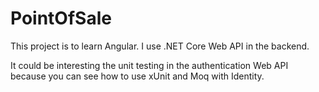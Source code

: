 # PointOfSale
This project is to learn Angular. 
I use .NET Core Web API in the backend.

It could be interesting the unit testing in the authentication Web API because you can see how to use xUnit and Moq with Identity.  
